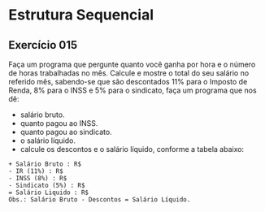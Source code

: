 # Estrutura Sequencial

## Exercício 015

Faça um programa que pergunte quanto você ganha por hora e o número de horas trabalhadas no mês. 
Calcule e mostre o total do seu salário no referido mês, sabendo-se que são descontados 11% para o Imposto de Renda, 8% para o INSS e 5% para o sindicato, faça um programa que nos dê:

- salário bruto.
- quanto pagou ao INSS.
- quanto pagou ao sindicato.
- o salário líquido.
- calcule os descontos e o salário líquido, conforme a tabela abaixo:
  
```
+ Salário Bruto : R$
- IR (11%) : R$
- INSS (8%) : R$
- Sindicato (5%) : R$
= Salário Liquido : R$
Obs.: Salário Bruto - Descontos = Salário Líquido.
